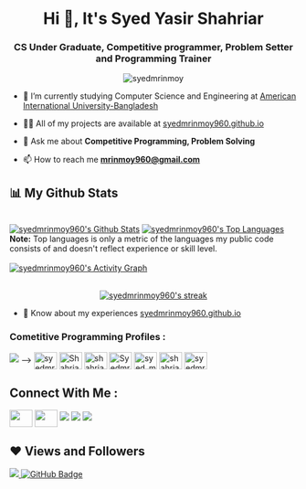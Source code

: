 <h1 align="center">Hi 👋, It's Syed Yasir Shahriar</h1>
<h3 align="center">CS Under Graduate, Competitive programmer, Problem Setter and Programming Trainer</h3>

<p align="center"> <img src="https://komarev.com/ghpvc/?username=syedmrinmoy960=Profile%20views&color=0e75b6&style=flat" alt="syedmrinmoy" /> </p>


- 🔭 I’m currently studying Computer Science and Engineering at [American International University-Bangladesh](aiub.edu)

- 👨‍💻 All of my projects are available at [syedmrinmoy960.github.io](https://syedmrinmoy960.github.io)

- 💬 Ask me about **Competitive Programming, Problem Solving**

- 📫 How to reach me **mrinmoy960@gmail.com**

<!-- - 📄 Know about my experiences [syedmrinmoy960.github.io](https://syedmrinmoy960.github.io) -->


## 📊 My Github Stats

  <br/>
    <a href="https://github.com/syedmrinmoy960/github-readme-stats"><img alt="syedmrinmoy960's Github Stats" src="https://github-readme-stats.vercel.app/api?username=syedmrinmoy960&show_icons=true&count_private=true&theme=react&hide_border=true&bg_color=0D1117" /></a>
  <a href="https://github.com/syedmrinmoy960/github-readme-stats"><img alt="syedmrinmoy960's Top Languages" src="https://github-readme-stats.vercel.app/api/top-langs/?username=syedmrinmoy960&langs_count=8&count_private=true&layout=compact&theme=react&hide_border=true&bg_color=0D1117" /></a>
  <br/>
  <b>Note:</b> Top languages is only a metric of the languages my public code consists of and doesn't reflect experience or skill level.

<br/>
<br/>
<a href="https://github.com/syedmrinmoy960/github-readme-activity-graph"><img alt="syedmrinmoy960's Activity Graph" src="https://activity-graph.herokuapp.com/graph?username=syedmrinmoy960&bg_color=0D1117&color=5BCDEC&line=5BCDEC&point=FFFFFF&hide_border=true" /></a>
<br/>
<br/>

<p align="center">
    <a href="https://github.com/syedmrinmoy960/github-readme-streak-stats">
        <img title="🔥 Get streak stats for your profile at git.io/streak-stats" alt="syedmrinmoy960's streak" src="https://github-readme-streak-stats.herokuapp.com/?user=syedmrinmoy960&theme=black-ice&hide_border=true&stroke=0000&background=060A0CD0"/>
    </a>
</p>

- 📄 Know about my experiences [syedmrinmoy960.github.io](https://syedmrinmoy960.github.io)

<h3 align="left">Cometitive Programming Profiles :</h3>
<p align="left">
<!-- <a href="https://dev.to/syedmrinmoy" target="blank"><img align="center" src="https://raw.githubusercontent.com/rahuldkjain/github-profile-readme-generator/master/src/images/icons/Social/devto.svg" alt="syedmrinmoy" height="30" width="40" /></a> -->
 <a href = "https://www.stopstalk.com/user/profile/venom960"><img src="https://img.icons8.com/fluent/48/000000/StopStalk.png"/></a> -->
<a href="https://www.linkedin.com/in/syed-yasir-shahriar-049b23175" target="blank"><img align="center" src="https://raw.githubusercontent.com/rahuldkjain/github-profile-readme-generator/master/src/images/icons/Social/linked-in-alt.svg" alt="syedmrinmoy" height="30" width="40" /></a>
<a href="https://codeforces.com/profile/Arthur_960" target="blank"><img align="center" src="https://raw.githubusercontent.com/rahuldkjain/github-profile-readme-generator/master/src/images/icons/Social/codeforces.svg" alt="Shahriar_960" height="30" width="40" /></a>
<a href="https://www.codechef.com/users/shahriar960" target="blank"><img align="center" src="https://cdn.jsdelivr.net/npm/simple-icons@3.1.0/icons/codechef.svg" alt="shahriar" height="30" width="40" /></a>
  <a href="https://www.hackerrank.com/mrinmoy960" target="blank"><img align="center" src="https://raw.githubusercontent.com/rahuldkjain/github-profile-readme-generator/master/src/images/icons/Social/hackerrank.svg" alt="Syedmrinmoy" height="30" width="40" /></a>
<a href="https://leetcode.com/syed_mrinmoy/" target="blank"><img align="center" src="https://raw.githubusercontent.com/rahuldkjain/github-profile-readme-generator/master/src/images/icons/Social/leet-code.svg" alt="syed_mrinmoy" height="30" width="40" /></a>
<a href="https://www.hackerearth.com/@syedmrinmoy" target="blank"><img align="center" src="https://raw.githubusercontent.com/rahuldkjain/github-profile-readme-generator/master/src/images/icons/Social/hackerearth.svg" alt="shahriar960" height="30" width="40" /></a>
<a href="https://auth.geeksforgeeks.org/user/syedmrinmoymrinmoy/profile" target="blank"><img align="center" src="https://raw.githubusercontent.com/rahuldkjain/github-profile-readme-generator/master/src/images/icons/Social/geeks-for-geeks.svg" alt="syedmrinmoy" height="30" width="40" /></a>
</p>


## Connect With Me :
<p align="left">
<a href="https://www.facebook.com/syed.mrinmoy/ " target="blank"><img align="center" src="https://raw.githubusercontent.com/rahuldkjain/github-profile-readme-generator/master/src/images/icons/Social/facebook.svg" alt=" " height="30" width="40" /></a>
<a href="https://www.instagram.com/syed_mrinmoy/?hl=en" target="blank"><img align="center" src="https://raw.githubusercontent.com/rahuldkjain/github-profile-readme-generator/master/src/images/icons/Social/instagram.svg" alt="" height="30" width="40" /></a>
<a href = "https://www.linkedin.com/in/syed-yasir-shahriar-049b23175"><img src="https://img.icons8.com/fluent/48/000000/linkedin.png"/></a>
<a href = "mrinmoy960@gmail.com"><img src="https://img.icons8.com/fluent/48/000000/gmail.png"/></a>
<a href = "https://www.stopstalk.com/user/profile/venom960"><img src="https://img.icons8.com/fluent/48/000000/StopStalk.png"/></a>

</p>

## ❤ Views and Followers
<a href="https://github.com/syedmrinmoy960/github-profile-views-counter">
    <img src="https://komarev.com/ghpvc/?username=syedmrinmoy960">
</a>
<a href="https://github.com/syedmrinmoy960?tab=followers"><img src="https://img.shields.io/github/followers/syedmrinmoy960?label=Followers&style=social" alt="GitHub Badge"></a>

